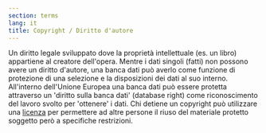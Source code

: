 ```yaml
---
section: terms
lang: it
title: Copyright / Diritto d'autore
---
```


Un diritto legale sviluppato dove la proprietà intellettuale (es. un libro) appartiene al creatore dell'opera. Mentre i dati singoli (fatti) non possono avere un diritto d'autore, una banca dati può averlo come funzione di protezione di una selezione e la disposizioni dei dati al suo interno. All'interno dell'Unione Europea una banca dati può essere protetta attraverso un 'diritto sulla banca dati' (database right) come riconoscimento del lavoro svolto per 'ottenere' i dati. Chi detiene un copyright può utilizzare una [licenza](/glossary/it/terms/licence/) per permettere ad altre persone il riuso del materiale protetto soggetto però a specifiche restrizioni.
